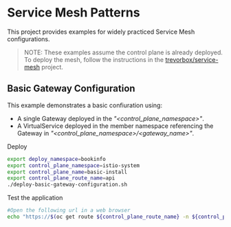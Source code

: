 # Service Mesh Patterns

This project provides examples for widely practiced Service Mesh configurations.

> NOTE: These examples assume the control plane is already deployed.
> To deploy the mesh, follow the instructions in the [trevorbox/service-mesh](https://github.com/trevorbox/service-mesh) project.

## Basic Gateway Configuration

This example demonstrates a basic confiuration using:

- A single Gateway deployed in the *"<control_plane_namespace>"*.
- A VirtualService deployed in the member namespace referencing the Gateway in *"<control_plane_namespace>/<gateway_name>"*.

Deploy

```sh
export deploy_namespace=bookinfo
export control_plane_namespace=istio-system
export control_plane_name=basic-install
export control_plane_route_name=api
./deploy-basic-gateway-configuration.sh
```

Test the application

```sh
#Open the following url in a web browser
echo "https://$(oc get route ${control_plane_route_name} -n ${control_plane_namespace} -o jsonpath={'.spec.host'})/productpage"
```
